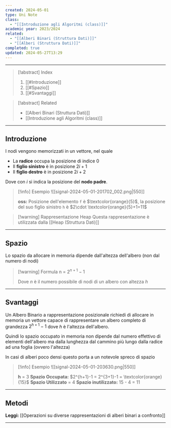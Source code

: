```yaml
---
created: 2024-05-01
type: Uni Note
class:
  - "[[Introduzione agli Algoritmi (class)]]"
academic year: 2023/2024
related:
  - "[[Alberi Binari (Struttura Dati)]]"
  - "[[Alberi (Struttura Dati)]]"
completed: true
updated: 2024-05-27T13:29
---
```

---

>[!abstract] Index
>1. [[#Introduzione]]
>2. [[#Spazio]]
>3. [[#Svantaggi]]

>[!abstract] Related
>- [[Alberi Binari (Struttura Dati)]]
>- [[Introduzione agli Algoritmi (class)]]

---
## Introduzione

I nodi vengono memorizzati in un vettore, nel quale 
- La **radice** occupa la posizione di indice $0$
- Il **figlio sinistro** è in posizione $2i+1$
- Il **figlio destro**  è in posizione $2i+2$

Dove con $i$ si indica la posizione del **nodo padre**.

>[!info] Esempio
>![[signal-2024-05-01-201702_002.png|550]]
>
>**oss:** Posizione dell'elemento `f` è $\textcolor{orange}{5}$, la posizione del suo figlio sinistro `h` è $2\cdot \textcolor{orange}{5}+1=11$

>[!warning] Rappresentazione Heap
>Questa rappresentazione è utilizzata dalla [[Heap (Struttura Dati)]]

---
## Spazio
Lo spazio da allocare in memoria dipende dall'altezza dell'albero (non dal numero di nodi)

>[!warning] Formula 
>n = $2^{n+1}-1$
>
>Dove $n$ è il numero possibile di nodi di un albero con altezza $h$

---
## Svantaggi

Un Albero Binario a rappresentazione posizionale richiedi di allocare in memoria un vettore capace di rappresentare un albero completo di grandezza $2^{h+1}-1$ dove $h$ è l'altezza dell'albero.

Quindi lo spazio occupato in memoria non dipende dal numero effettivo di elementi dell'albero ma dalla lunghezza dal cammino più lungo dalla radice ad una foglia (ovvero l'altezza)

In casi di alberi poco densi questo porta a un notevole spreco di spazio

>[!info] Esempio
>![[signal-2024-05-01-203630.png|550]]
>
>**h** = 3
>**Spazio Occupata:** $2^{h+1}-1 = 2^{3+1}-1 = \textcolor{orange}{15}$
>**Spazio Utilizzato** = 4
>**Spazio inutilizzato:** 15 - 4 = 11

---
## Metodi 

**Leggi:** [[Operazioni su diverse rappresentazioni di alberi binari a confronto]]

---